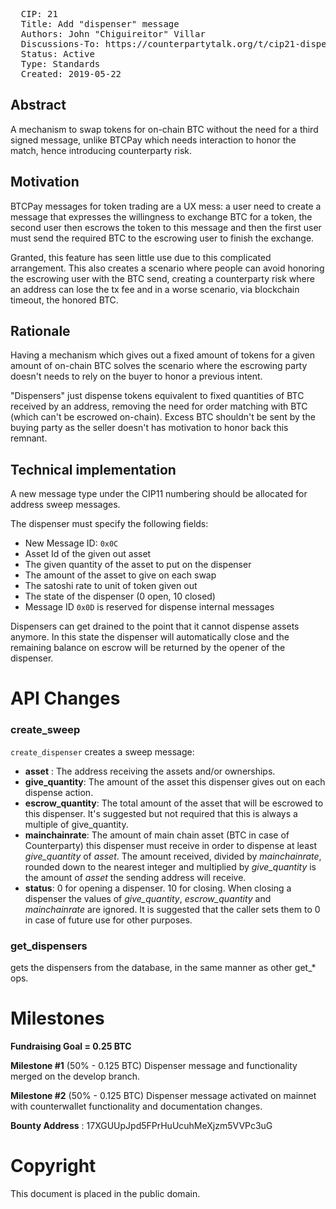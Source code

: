 <pre>
  CIP: 21
  Title: Add "dispenser" message
  Authors: John "Chiguireitor" Villar
  Discussions-To: https://counterpartytalk.org/t/cip21-dispensers/5488?u=chiguireitor
  Status: Active
  Type: Standards
  Created: 2019-05-22
</pre>

## Abstract ##

A mechanism to swap tokens for on-chain BTC without the need for a third signed
message, unlike BTCPay which needs interaction to honor the match, hence
introducing counterparty risk.

## Motivation ##

BTCPay messages for token trading are a UX mess: a user need to create a message
that expresses the willingness to exchange BTC for a token, the second user then
escrows the token to this message and then the first user must send the required
BTC to the escrowing user to finish the exchange.

Granted, this feature has seen little use due to this complicated arrangement.
This also creates a scenario where people can avoid honoring the escrowing user
with the BTC send, creating a counterparty risk where an address can lose the
tx fee and in a worse scenario, via blockchain timeout, the honored BTC.

## Rationale ##

Having a mechanism which gives out a fixed amount of tokens for a given amount
of on-chain BTC solves the scenario where the escrowing party doesn't needs to
rely on the buyer to honor a previous intent.

"Dispensers" just dispense tokens equivalent to fixed quantities of BTC received
by an address, removing the need for order matching with BTC (which can't be
escrowed on-chain). Excess BTC shouldn't be sent by the buying party as the
seller doesn't has motivation to honor back this remnant.

## Technical implementation ##

A new message type under the CIP11 numbering should be allocated for address
sweep messages.

The dispenser must specify the following fields:

  * New Message ID: ````0x0C````
  * Asset Id of the given out asset
  * The given quantity of the asset to put on the dispenser
  * The amount of the asset to give on each swap
  * The satoshi rate to unit of token given out
  * The state of the dispenser (0 open, 10 closed)
  * Message ID ````0x0D```` is reserved for dispense internal messages

Dispensers can get drained to the point that it cannot dispense assets anymore.
In this state the dispenser will automatically close and the remaining balance
on escrow will be returned by the opener of the dispenser.

# API Changes

### create_sweep

`create_dispenser` creates a sweep message:

 * **asset** : The address receiving the assets and/or ownerships.
 * **give_quantity**: The amount of the asset this dispenser gives out on each
 dispense action.
 * **escrow_quantity**: The total amount of the asset that will be escrowed to
 this dispenser. It's suggested but not required that this is always a
 multiple of give_quantity.
 * **mainchainrate**: The amount of main chain asset (BTC in case of
 Counterparty) this dispenser must receive in order to dispense at least
 _give_quantity_ of _asset_. The amount received, divided by _mainchainrate_,
 rounded down to the nearest integer and multiplied by _give_quantity_ is the
 amount of _asset_ the sending address will receive.
 * **status**: 0 for opening a dispenser. 10 for closing. When closing a
 dispenser the values of _give_quantity_, _escrow_quantity_ and _mainchainrate_
 are ignored. It is suggested that the caller sets them to 0 in case of future
 use for other purposes.

### get_dispensers

gets the dispensers from the database, in the same manner as other get_* ops.

# Milestones

**Fundraising Goal = 0.25 BTC**

**Milestone #1** (50% - 0.125 BTC)
Dispenser message and functionality merged on the develop branch.

**Milestone #2** (50% - 0.125 BTC)
Dispenser message activated on mainnet with counterwallet functionality and documentation changes.

**Bounty Address** : 17XGUUpJpd5FPrHuUcuhMeXjzm5VVPc3uG

# Copyright

This document is placed in the public domain.
